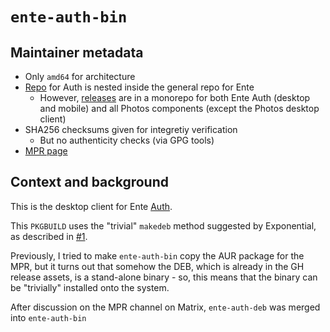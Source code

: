 # `ente-auth-bin`
## Maintainer metadata
* Only `amd64` for architecture
* [Repo](https://github.com/ente-io/ente/tree/main/auth) for Auth is nested inside the general repo for Ente
    * However, [releases](https://github.com/ente-io/ente/releases) are in a monorepo for both Ente Auth (desktop and mobile) and all Photos components (except the Photos desktop client)
* SHA256 checksums given for integretiy verification
    * But no authenticity checks (via GPG tools)
* [MPR page](https://mpr.makedeb.org/packages/ente-auth-bin)

## Context and background
This is the desktop client for Ente [Auth](https://ente.io/auth/).

This `PKGBUILD` uses the "trivial" `makedeb` method suggested by Exponential, as
described in [#1](https://github.com/taivlam/aur-mpr-packages/issues/1).

Previously, I tried to make `ente-auth-bin` copy the AUR package for the MPR,
but it turns out that somehow the DEB, which is already in the GH release
assets, is a stand-alone binary - so, this means that the binary can be
"trivially" installed onto the system.

After discussion on the MPR channel on Matrix, `ente-auth-deb` was merged into
`ente-auth-bin`
